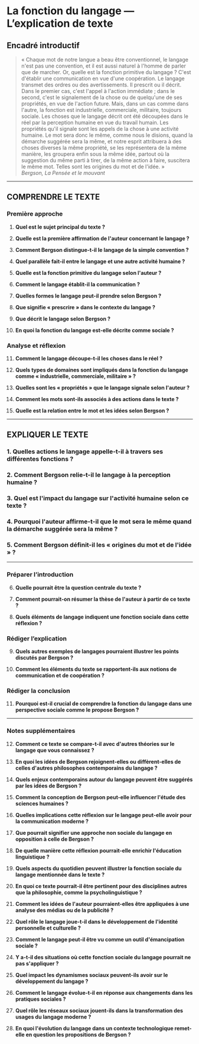 # La fonction du langage — L’explication de texte

## Encadré introductif
> « Chaque mot de notre langue a beau être conventionnel, le langage n'est pas une convention, et il est aussi naturel à l'homme de parler que de marcher. Or, quelle est la fonction primitive du langage ? C'est d'établir une communication en vue d'une coopération. Le langage transmet des ordres ou des avertissements. Il prescrit ou il décrit. Dans le premier cas, c'est l'appel à l'action immédiate ; dans le second, c'est le signalement de la chose ou de quelqu'une de ses propriétés, en vue de l'action future. Mais, dans un cas comme dans l'autre, la fonction est industrielle, commerciale, militaire, toujours sociale. Les choses que le langage décrit ont été découpées dans le réel par la perception humaine en vue du travail humain. Les propriétés qu'il signale sont les appels de la chose à une activité humaine. Le mot sera donc le même, comme nous le disions, quand la démarche suggérée sera la même, et notre esprit attribuera à des choses diverses la même propriété, se les représentera de la même manière, les groupera enfin sous la même idée, partout où la suggestion du même parti à tirer, de la même action à faire, suscitera le même mot. Telles sont les origines du mot et de l'idée. »  
> *Bergson, La Pensée et le mouvant*

---

## COMPRENDRE LE TEXTE

### Première approche

1. **Quel est le sujet principal du texte ?**

2. **Quelle est la première affirmation de l'auteur concernant le langage ?**

3. **Comment Bergson distingue-t-il le langage de la simple convention ?**

4. **Quel parallèle fait-il entre le langage et une autre activité humaine ?**

5. **Quelle est la fonction primitive du langage selon l'auteur ?**

6. **Comment le langage établit-il la communication ?**

7. **Quelles formes le langage peut-il prendre selon Bergson ?**

8. **Que signifie « prescrire » dans le contexte du langage ?**

9. **Que décrit le langage selon Bergson ?**

10. **En quoi la fonction du langage est-elle décrite comme sociale ?**

### Analyse et réflexion

11. **Comment le langage découpe-t-il les choses dans le réel ?**

12. **Quels types de domaines sont impliqués dans la fonction du langage comme « industrielle, commerciale, militaire » ?**

13. **Quelles sont les « propriétés » que le langage signale selon l'auteur ?**

14. **Comment les mots sont-ils associés à des actions dans le texte ?**

15. **Quelle est la relation entre le mot et les idées selon Bergson ?**

---

## EXPLIQUER LE TEXTE

### 1. Quelles actions le langage appelle-t-il à travers ses différentes fonctions ? 

### 2. Comment Bergson relie-t-il le langage à la perception humaine ? 

### 3. Quel est l'impact du langage sur l'activité humaine selon ce texte ? 

### 4. Pourquoi l'auteur affirme-t-il que le mot sera le même quand la démarche suggérée sera la même ? 

### 5. Comment Bergson définit-il les « origines du mot et de l'idée » ?

---

### Préparer l’introduction

6. **Quelle pourrait être la question centrale du texte ?**

7. **Comment pourrait-on résumer la thèse de l'auteur à partir de ce texte ?**

8. **Quels éléments de langage indiquent une fonction sociale dans cette réflexion ?**

### Rédiger l’explication

9. **Quels autres exemples de langages pourraient illustrer les points discutés par Bergson ?**

10. **Comment les éléments du texte se rapportent-ils aux notions de communication et de coopération ?**

### Rédiger la conclusion

11. **Pourquoi est-il crucial de comprendre la fonction du langage dans une perspective sociale comme le propose Bergson ?**

---

### Notes supplémentaires

12. **Comment ce texte se compare-t-il avec d'autres théories sur le langage que vous connaissez ?**

13. **En quoi les idées de Bergson rejoignent-elles ou diffèrent-elles de celles d'autres philosophes contemporains du langage ?**

14. **Quels enjeux contemporains autour du langage peuvent être suggérés par les idées de Bergson ?**

15. **Comment la conception de Bergson peut-elle influencer l'étude des sciences humaines ?** 

16. **Quelles implications cette réflexion sur le langage peut-elle avoir pour la communication moderne ?**

17. **Que pourrait signifier une approche non sociale du langage en opposition à celle de Bergson ?**

18. **De quelle manière cette réflexion pourrait-elle enrichir l'éducation linguistique ?**

19. **Quels aspects du quotidien peuvent illustrer la fonction sociale du langage mentionnée dans le texte ?**

20. **En quoi ce texte pourrait-il être pertinent pour des disciplines autres que la philosophie, comme la psycholinguistique ?**

21. **Comment les idées de l'auteur pourraient-elles être appliquées à une analyse des médias ou de la publicité ?**

22. **Quel rôle le langage joue-t-il dans le développement de l'identité personnelle et culturelle ?**
  
23. **Comment le langage peut-il être vu comme un outil d'émancipation sociale ?** 

24. **Y a-t-il des situations où cette fonction sociale du langage pourrait ne pas s'appliquer ?** 

25. **Quel impact les dynamismes sociaux peuvent-ils avoir sur le développement du langage ?**

26. **Comment le langage évolue-t-il en réponse aux changements dans les pratiques sociales ?**

27. **Quel rôle les réseaux sociaux jouent-ils dans la transformation des usages du langage moderne ?**

28. **En quoi l'évolution du langage dans un contexte technologique remet-elle en question les propositions de Bergson ?**
